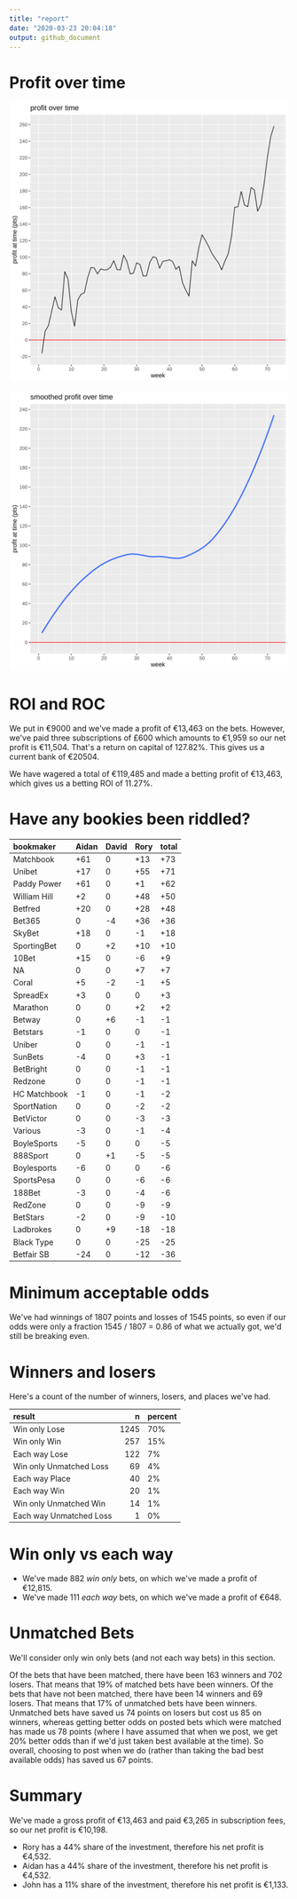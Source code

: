 ```yaml
---
title: "report"
date: "2020-03-23 20:04:18"
output: github_document
---
```




# Profit over time

![plot of chunk profit-over-time](figure/profit-over-time-1.png)

![plot of chunk profit-over-time-smooth](figure/profit-over-time-smooth-1.png)


# ROI and ROC



We put in €9000 and we've made a profit of €13,463 on the bets. However, we've paid three subscriptions of £600 which amounts to €1,959 so our net profit is €11,504. That's a return on capital of 127.82%. This gives us a current bank of €20504.

We have wagered a total of €119,485 and made a betting profit of €13,463, which gives us a betting ROI of 11.27%.


# Have any bookies been riddled?


|bookmaker    |Aidan |David |Rory |total |
|:------------|:-----|:-----|:----|:-----|
|Matchbook    |+61   |0     |+13  |+73   |
|Unibet       |+17   |0     |+55  |+71   |
|Paddy Power  |+61   |0     |+1   |+62   |
|William Hill |+2    |0     |+48  |+50   |
|Betfred      |+20   |0     |+28  |+48   |
|Bet365       |0     |-4    |+36  |+36   |
|SkyBet       |+18   |0     |-1   |+18   |
|SportingBet  |0     |+2    |+10  |+10   |
|10Bet        |+15   |0     |-6   |+9    |
|NA           |0     |0     |+7   |+7    |
|Coral        |+5    |-2    |-1   |+5    |
|SpreadEx     |+3    |0     |0    |+3    |
|Marathon     |0     |0     |+2   |+2    |
|Betway       |0     |+6    |-1   |-1    |
|Betstars     |-1    |0     |0    |-1    |
|Uniber       |0     |0     |-1   |-1    |
|SunBets      |-4    |0     |+3   |-1    |
|BetBright    |0     |0     |-1   |-1    |
|Redzone      |0     |0     |-1   |-1    |
|HC Matchbook |-1    |0     |-1   |-2    |
|SportNation  |0     |0     |-2   |-2    |
|BetVictor    |0     |0     |-3   |-3    |
|Various      |-3    |0     |-1   |-4    |
|BoyleSports  |-5    |0     |0    |-5    |
|888Sport     |0     |+1    |-5   |-5    |
|Boylesports  |-6    |0     |0    |-6    |
|SportsPesa   |0     |0     |-6   |-6    |
|188Bet       |-3    |0     |-4   |-6    |
|RedZone      |0     |0     |-9   |-9    |
|BetStars     |-2    |0     |-9   |-10   |
|Ladbrokes    |0     |+9    |-18  |-18   |
|Black Type   |0     |0     |-25  |-25   |
|Betfair SB   |-24   |0     |-12  |-36   |


# Minimum acceptable odds



We've had winnings of 1807 points and losses of 1545 points, so even if our odds were only a fraction 1545 / 1807 = 0.86 of what we actually got, we'd still be breaking even.


# Winners and losers

Here's a count of the number of winners, losers, and places we've had.


|result                  |    n|percent |
|:-----------------------|----:|:-------|
|Win only Lose           | 1245|70%     |
|Win only Win            |  257|15%     |
|Each way Lose           |  122|7%      |
|Win only Unmatched Loss |   69|4%      |
|Each way Place          |   40|2%      |
|Each way Win            |   20|1%      |
|Win only Unmatched Win  |   14|1%      |
|Each way Unmatched Loss |    1|0%      |


# Win only vs each way



* We've made 882 _win only_ bets, on which we've made a profit of €12,815. 
* We've made 111 _each way_ bets, on which we've made a profit of €648.


# Unmatched Bets



We'll consider only win only bets (and not each way bets) in this section.

Of the bets that have been matched, there have been 163 winners and 702 losers. That means that 19% of matched bets have been winners. Of the bets that have not been matched, there have been 14 winners and 69 losers. That means that 17% of unmatched bets have been winners. Unmatched bets have saved us 74 points on losers but cost us 85 on winners, whereas getting better odds on posted bets which were matched has made us 78 points (where I have assumed that when we post, we get 20% better odds than if we'd just taken best available at the time). So overall, choosing to post when we do (rather than taking the bad best available odds) has saved us 67 points.


# Summary



We've made a gross profit of €13,463 and paid €3,265 in subscription fees, so our net profit is €10,198.

* Rory has a 44% share of the investment, therefore his net profit is €4,532.
* Aidan has a 44% share of the investment, therefore his net profit is €4,532.
* John has a 11% share of the investment, therefore his net profit is €1,133.
